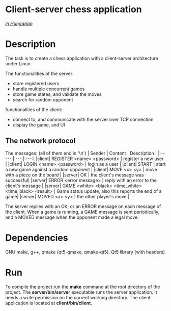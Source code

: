 # Client-server chess application
[_in Hungarian_](./README.md)

# Description
The task is to create a chess application with a client-server architecture under Linux.

The functionalities of the server:
- store registered users
- handle multiple concurrent games
- store game states, and validate the moves
- search for random opponent

functionalities of the client:
- connect to, and communicate with the server over TCP connection
- display the game, and UI

## The network protocol
The messages: (all of them end in '\n')
| Sender | Content | Description |
|:-----:|:---:|:---:|
|client| REGISTER \<name\> \<password\> | register a new user |
|client| LOGIN \<name\> \<password\> | login as a user |
|client| START | start a new game against a random opponent |
|client| MOVE \<x\> \<y\> | move with a piece on the board |
|server| OK | the client's message was successful|
|server| ERROR \<error message\> | reply with an error to the client's message |
|server| GAME \<white\> \<black\> \<time_white\> \<time_black\> \<result\> | Game status update, also this reports the end of  a game|
|server| MOVED \<x\> \<y\> | the other player's move |

The server replies with an OK, or an ERROR message on each message of the client. When a game is running, a GAME message is sent periodically, and a MOVED message when the opponent made a legal move.

# Dependencies
GNU make, g++, qmake (qt5-qmake, qmake-qt5), Qt5 library (with headers)

# Run
To compile the project run the **make** command at the root directory of the project. The **server/bin/server** executable runs the server application. It needs a write permission on the current working directory. The client application is located at **client/bin/client**.

